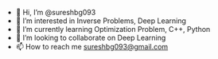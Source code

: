 - 👋 Hi, I’m @sureshbg093
- 👀 I’m interested in Inverse Problems, Deep Learning
- 🌱 I’m currently learning Optimization Problem, C++, Python
- 💞️ I’m looking to collaborate on Deep Learning
- 📫 How to reach me sureshbg093@gmail.com

<!---
sureshbg093/sureshbg093 is a ✨ special ✨ repository because its `README.md` (this file) appears on your GitHub profile.
You can click the Preview link to take a look at your changes.
--->

